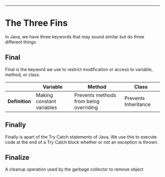 
---
# The Three Fins

In Java, we have three keywords that may sound similar but do three different things

## Final

Final is the keyword we use to restrict modification or access to variable, method, or class.


|                | Variable                  | Method                                 | Class                |
| -------------- | ------------------------- | -------------------------------------- | -------------------- |
| **Definition** | Making constant variables | Prevents methods from being overriding | Prevents Inheritance |

## Finally

Finally is apart of the Try Catch statements of Java. We use this to execute code at the end of a Try Catch block whether or not an exception is thrown.

## Finalize
 
 A cleanup operation used by the garbage collector to remove object